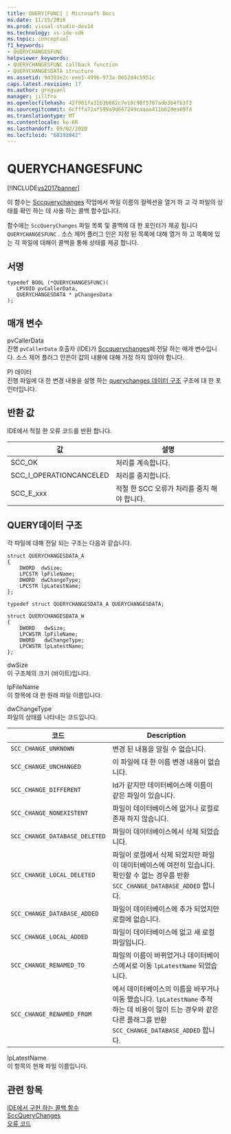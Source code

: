 ```yaml
---
title: QUERY[FUNC] | Microsoft Docs
ms.date: 11/15/2016
ms.prod: visual-studio-dev14
ms.technology: vs-ide-sdk
ms.topic: conceptual
f1_keywords:
- QUERYCHANGESFUNC
helpviewer_keywords:
- QUERYCHANGESFUNC callback function
- QUERYCHANGESDATA structure
ms.assetid: 9d383e2c-eee1-4996-973a-0652d4c5951c
caps.latest.revision: 17
ms.author: gregvanl
manager: jillfra
ms.openlocfilehash: 42f901fa31b3b682c7e19c98f5707adb3b4fb3f3
ms.sourcegitcommit: 6cfffa72af599a9d667249caaaa411bb28ea69fd
ms.translationtype: MT
ms.contentlocale: ko-KR
ms.lasthandoff: 09/02/2020
ms.locfileid: "68193842"
---
```

# <a name="querychangesfunc"></a>QUERYCHANGESFUNC
[!INCLUDE[vs2017banner](../includes/vs2017banner.md)]

이 함수는 [Sccquerychanges](../extensibility/sccquerychanges-function.md) 작업에서 파일 이름의 컬렉션을 열거 하 고 각 파일의 상태를 확인 하는 데 사용 하는 콜백 함수입니다.  
  
 함수에는 `SccQueryChanges` 파일 목록 및 콜백에 대 한 포인터가 제공 됩니다 `QUERYCHANGESFUNC` . 소스 제어 플러그 인은 지정 된 목록에 대해 열거 하 고 목록에 있는 각 파일에 대해이 콜백을 통해 상태를 제공 합니다.  
  
## <a name="signature"></a>서명  
  
```cpp#  
typedef BOOL (*QUERYCHANGESFUNC)(  
   LPVOID pvCallerData,  
   QUERYCHANGESDATA * pChangesData  
);  
```  
  
## <a name="parameters"></a>매개 변수  
 pvCallerData  
 진행 `pvCallerData` 호출자 (IDE)가 [Sccquerychanges](../extensibility/sccquerychanges-function.md)에 전달 하는 매개 변수입니다. 소스 제어 플러그 인은이 값의 내용에 대해 가정 하지 않아야 합니다.  
  
 P) 데이터  
 진행 파일에 대 한 변경 내용을 설명 하는 [querychanges 데이터 구조](#LinkQUERYCHANGESDATA) 구조에 대 한 포인터입니다.  
  
## <a name="return-value"></a>반환 값  
 IDE에서 적절 한 오류 코드를 반환 합니다.  
  
|값|설명|  
|-----------|-----------------|  
|SCC_OK|처리를 계속합니다.|  
|SCC_I_OPERATIONCANCELED|처리를 중지합니다.|  
|SCC_E_xxx|적절 한 SCC 오류가 처리를 중지 해야 합니다.|  
  
## <a name="querychangesdata-structure"></a><a name="LinkQUERYCHANGESDATA"></a> QUERY데이터 구조  
 각 파일에 대해 전달 되는 구조는 다음과 같습니다.  
  
```cpp#  
struct QUERYCHANGESDATA_A  
{  
    DWORD  dwSize;  
    LPCSTR lpFileName;  
    DWORD  dwChangeType;  
    LPCSTR lpLatestName;  
};  
  
typedef struct QUERYCHANGESDATA_A QUERYCHANGESDATA;  
  
struct QUERYCHANGESDATA_W  
{  
    DWORD   dwSize;  
    LPCWSTR lpFileName;  
    DWORD   dwChangeType;  
    LPCWSTR lpLatestName;  
};  
```  
  
 dwSize  
 이 구조체의 크기 (바이트)입니다.  
  
 lpFileName  
 이 항목에 대 한 원래 파일 이름입니다.  
  
 dwChangeType  
 파일의 상태를 나타내는 코드입니다.  
  
|코드|Description|  
|----------|-----------------|  
|`SCC_CHANGE_UNKNOWN`|변경 된 내용을 알릴 수 없습니다.|  
|`SCC_CHANGE_UNCHANGED`|이 파일에 대 한 이름 변경 내용이 없습니다.|  
|`SCC_CHANGE_DIFFERENT`|Id가 같지만 데이터베이스에 이름이 같은 파일이 있습니다.|  
|`SCC_CHANGE_NONEXISTENT`|파일이 데이터베이스에 없거나 로컬로 존재 하지 않습니다.|  
|`SCC_CHANGE_DATABASE_DELETED`|파일이 데이터베이스에서 삭제 되었습니다.|  
|`SCC_CHANGE_LOCAL_DELETED`|파일이 로컬에서 삭제 되었지만 파일이 데이터베이스에 여전히 있습니다. 확인할 수 없는 경우를 반환 `SCC_CHANGE_DATABASE_ADDED` 합니다.|  
|`SCC_CHANGE_DATABASE_ADDED`|파일이 데이터베이스에 추가 되었지만 로컬에 없습니다.|  
|`SCC_CHANGE_LOCAL_ADDED`|파일이 데이터베이스에 없고 새 로컬 파일입니다.|  
|`SCC_CHANGE_RENAMED_TO`|파일의 이름이 바뀌었거나 데이터베이스에서로 이동 `lpLatestName` 되었습니다.|  
|`SCC_CHANGE_RENAMED_FROM`|에서 데이터베이스의 이름을 바꾸거나 이동 했습니다. `lpLatestName` 추적 하는 데 비용이 많이 드는 경우와 같은 다른 플래그를 반환 `SCC_CHANGE_DATABASE_ADDED` 합니다.|  
  
 lpLatestName  
 이 항목의 현재 파일 이름입니다.  
  
## <a name="see-also"></a>관련 항목  
 [IDE에서 구현 하는 콜백 함수](../extensibility/callback-functions-implemented-by-the-ide.md)   
 [SccQueryChanges](../extensibility/sccquerychanges-function.md)   
 [오류 코드](../extensibility/error-codes.md)
